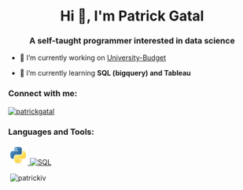<h1 align="center">Hi 👋, I'm Patrick Gatal</h1>
<h3 align="center">A self-taught programmer interested in data science</h3>

- 🔭 I’m currently working on [University-Budget](https://github.com/PatrickIV/University-Budget)

- 🌱 I’m currently learning **SQL (bigquery) and Tableau**

<h3 align="left">Connect with me:</h3>
<p align="left">
<a href="https://linkedin.com/in/patrickgatal" target="blank"><img align="center" src="https://raw.githubusercontent.com/rahuldkjain/github-profile-readme-generator/master/src/images/icons/Social/linked-in-alt.svg" alt="patrickgatal" height="30" width="40" /></a>
</p>

<h3 align="left">Languages and Tools:</h3>
<p align="left"> <a href="https://www.python.org" target="_blank" rel="noreferrer"> <img src="https://raw.githubusercontent.com/devicons/devicon/master/icons/python/python-original.svg" alt="python" width="40" height="40"/> </a> <a href="https://www.mysql.com/" target="_blank" rel="noreferrer"> <img src="https://www.vectorlogo.zone/logos/mysql/mysql-ar21.svg" alt="SQL" width="40" height="40"/> </a> </p>

<p>&nbsp;<img align="center" src="https://github-readme-stats.vercel.app/api?username=patrickiv&show_icons=true&locale=en" alt="patrickiv" /></p>

